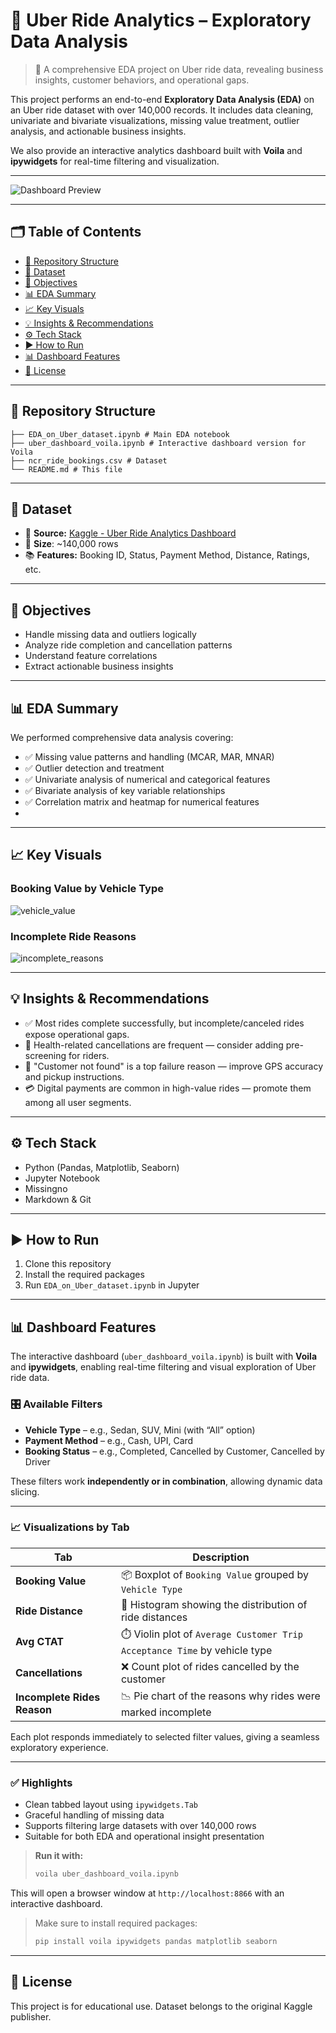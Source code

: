 # 🚕 Uber Ride Analytics – Exploratory Data Analysis

> 🧠 A comprehensive EDA project on Uber ride data, revealing business insights, customer behaviors, and operational gaps.

This project performs an end-to-end **Exploratory Data Analysis (EDA)** on an Uber ride dataset with over 140,000 records. It includes data cleaning, univariate and bivariate visualizations, missing value treatment, outlier analysis, and actionable business insights.

We also provide an interactive analytics dashboard built with **Voila** and **ipywidgets** for real-time filtering and visualization.

---
![Dashboard Preview](./assets/preview.gif)

---

## 🗂️ Table of Contents

- [📁 Repository Structure](#-repository-structure)
- [📁 Dataset](#-dataset)
- [🎯 Objectives](#-objectives)
- [📊 EDA Summary](#-eda-summary)
- [📈 Key Visuals](#-key-visuals)
- [💡 Insights & Recommendations](#-insights--recommendations)
- [⚙️ Tech Stack](#-tech-stack)
- [▶️ How to Run](#-how-to-run)
- [📊 Dashboard Features](#-dashboard-features)
- [📄 License](#-license)

---
## 📁 Repository Structure
```
├── EDA_on_Uber_dataset.ipynb # Main EDA notebook
├── uber_dashboard_voila.ipynb # Interactive dashboard version for Voila
├── ncr_ride_bookings.csv # Dataset 
└── README.md # This file
```
---

## 📁 Dataset

- 📌 **Source:** [Kaggle - Uber Ride Analytics Dashboard](https://www.kaggle.com/datasets/yashdevladdha/uber-ride-analytics-dashboard)
- 💾 **Size**: ~140,000 rows 
- 📚 **Features:** Booking ID, Status, Payment Method, Distance, Ratings, etc.

---

## 🎯 Objectives

- Handle missing data and outliers logically
- Analyze ride completion and cancellation patterns
- Understand feature correlations
- Extract actionable business insights

---

## 📊 EDA Summary

We performed comprehensive data analysis covering:

- ✅ Missing value patterns and handling (MCAR, MAR, MNAR)
- ✅ Outlier detection and treatment
- ✅ Univariate analysis of numerical and categorical features
- ✅ Bivariate analysis of key variable relationships
- ✅ Correlation matrix and heatmap for numerical features
- 
---

## 📈 Key Visuals

### Booking Value by Vehicle Type
![vehicle_value](./assets/booking_value_vehicle.png)

### Incomplete Ride Reasons
![incomplete_reasons](./assets/incomplete_pie.png)

---

## 💡 Insights & Recommendations

- ✅ Most rides complete successfully, but incomplete/canceled rides expose operational gaps.
- 🤧 Health-related cancellations are frequent — consider adding pre-screening for riders.
- 📍 "Customer not found" is a top failure reason — improve GPS accuracy and pickup instructions.
- 💳 Digital payments are common in high-value rides — promote them among all user segments.

---

## ⚙️ Tech Stack

- Python (Pandas, Matplotlib, Seaborn)
- Jupyter Notebook
- Missingno
- Markdown & Git

---

## ▶️ How to Run

1. Clone this repository
2. Install the required packages
3. Run `EDA_on_Uber_dataset.ipynb` in Jupyter

---

## 📊 Dashboard Features

The interactive dashboard (`uber_dashboard_voila.ipynb`) is built with **Voila** and **ipywidgets**, enabling real-time filtering and visual exploration of Uber ride data.

### 🎛️ Available Filters

- **Vehicle Type** – e.g., Sedan, SUV, Mini (with “All” option)
- **Payment Method** – e.g., Cash, UPI, Card
- **Booking Status** – e.g., Completed, Cancelled by Customer, Cancelled by Driver

These filters work **independently or in combination**, allowing dynamic data slicing.

---

### 📈 Visualizations by Tab

| Tab                        | Description                                                                 |
|---------------------------|-----------------------------------------------------------------------------|
| **Booking Value**         | 📦 Boxplot of `Booking Value` grouped by `Vehicle Type`                     |
| **Ride Distance**         | 🚗 Histogram showing the distribution of ride distances                     |
| **Avg CTAT**              | ⏱️ Violin plot of `Average Customer Trip Acceptance Time` by vehicle type  |
| **Cancellations**         | ❌ Count plot of rides cancelled by the customer                            |
| **Incomplete Rides Reason** | 📉 Pie chart of the reasons why rides were marked incomplete               |

Each plot responds immediately to selected filter values, giving a seamless exploratory experience.

---

### ✅ Highlights

- Clean tabbed layout using `ipywidgets.Tab`
- Graceful handling of missing data
- Supports filtering large datasets with over 140,000 rows
- Suitable for both EDA and operational insight presentation

> **Run it with:**  
> ```bash
> voila uber_dashboard_voila.ipynb
> ```

This will open a browser window at ```http://localhost:8866``` with an interactive dashboard.

> Make sure to install required packages:  
> ```bash
> pip install voila ipywidgets pandas matplotlib seaborn
> ```

---

## 📄 License

This project is for educational use. Dataset belongs to the original Kaggle publisher.
